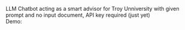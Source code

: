 LLM Chatbot acting as a smart advisor for Troy Unniversity with given prompt and no input document, API key required (just yet)</br>
Demo:
